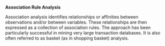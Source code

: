 **Association Rule Analysis**

Association analysis identifies relationships or affinities between
observations and/or between variables. These relationships are then
expressed as a collection of association rules. The approach has been
particularly successful in mining very large transaction databases. It
is also often referred to as basket (as in shopping basket) analysis.
